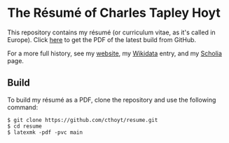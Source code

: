 # The Résumé of Charles Tapley Hoyt 

This repository contains my résumé (or curriculum vitae, as it's called in
Europe). Click [here](https://github.com/cthoyt/resume/raw/master/main.pdf)
to get the PDF of the latest build from GitHub.

For a more full history, see my [website](https://cthoyt.com), my [Wikidata](https://www.wikidata.org/wiki/Q47475003)
entry, and my [Scholia](https://tools.wmflabs.org/scholia/author/Q47475003) page.

## Build

To build my résumé as a PDF, clone the repository and use the following command:

```shell
$ git clone https://github.com/cthoyt/resume.git
$ cd resume
$ latexmk -pdf -pvc main
```
